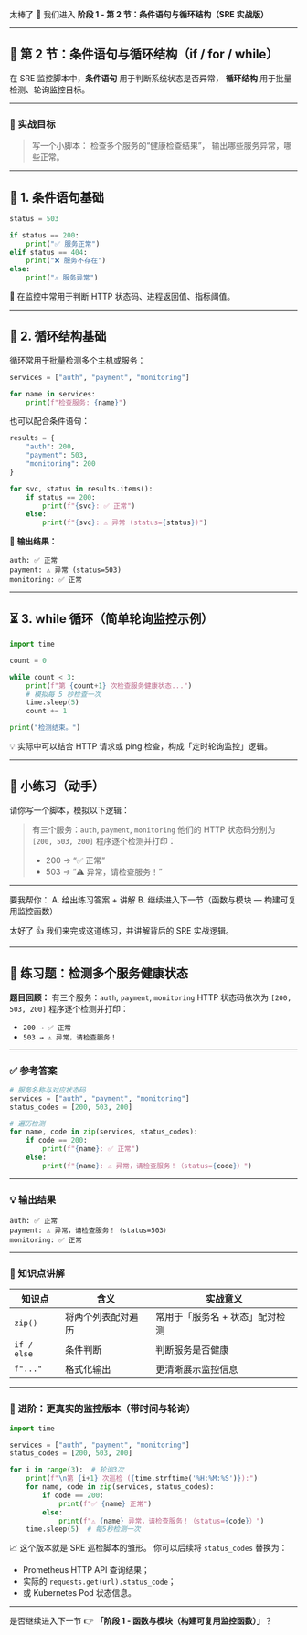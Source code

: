 太棒了 💪 我们进入 **阶段 1 - 第 2 节：条件语句与循环结构（SRE 实战版）**

---

## 🧩 第 2 节：条件语句与循环结构（if / for / while）

在 SRE 监控脚本中，**条件语句** 用于判断系统状态是否异常，
**循环结构** 用于批量检测、轮询监控目标。

---

### 🎯 实战目标

> 写一个小脚本：
> 检查多个服务的“健康检查结果”，
> 输出哪些服务异常，哪些正常。

---

## 🧠 1. 条件语句基础

```python
status = 503

if status == 200:
    print("✅ 服务正常")
elif status == 404:
    print("❌ 服务不存在")
else:
    print("⚠️ 服务异常")
```

📘 在监控中常用于判断 HTTP 状态码、进程返回值、指标阈值。

---

## 🔁 2. 循环结构基础

循环常用于批量检测多个主机或服务：

```python
services = ["auth", "payment", "monitoring"]

for name in services:
    print(f"检查服务: {name}")
```

也可以配合条件语句：

```python
results = {
    "auth": 200,
    "payment": 503,
    "monitoring": 200
}

for svc, status in results.items():
    if status == 200:
        print(f"{svc}: ✅ 正常")
    else:
        print(f"{svc}: ⚠️ 异常 (status={status})")
```

🧾 **输出结果：**

```
auth: ✅ 正常
payment: ⚠️ 异常 (status=503)
monitoring: ✅ 正常
```

---

## ⏳ 3. while 循环（简单轮询监控示例）

```python
import time

count = 0

while count < 3:
    print(f"第 {count+1} 次检查服务健康状态...")
    # 模拟每 5 秒检查一次
    time.sleep(5)
    count += 1

print("检测结束。")
```

💡 实际中可以结合 HTTP 请求或 ping 检查，构成「定时轮询监控」逻辑。

---

## 🧩 小练习（动手）

请你写一个脚本，模拟以下逻辑：

> 有三个服务：`auth`, `payment`, `monitoring`
> 他们的 HTTP 状态码分别为 `[200, 503, 200]`
> 程序逐个检测并打印：
>
> * 200 → “✅ 正常”
> * 503 → “⚠️ 异常，请检查服务！”

---

要我帮你：
A. 给出练习答案 + 讲解
B. 继续进入下一节（函数与模块 — 构建可复用监控函数）


太好了 👍 我们来完成这道练习，并讲解背后的 SRE 实战逻辑。

---

## 🧩 练习题：检测多个服务健康状态

**题目回顾：**
有三个服务：`auth`, `payment`, `monitoring`
HTTP 状态码依次为 `[200, 503, 200]`
程序逐个检测并打印：

* `200 → ✅ 正常`
* `503 → ⚠️ 异常，请检查服务！`

---

### ✅ 参考答案

```python
# 服务名称与对应状态码
services = ["auth", "payment", "monitoring"]
status_codes = [200, 503, 200]

# 遍历检测
for name, code in zip(services, status_codes):
    if code == 200:
        print(f"{name}: ✅ 正常")
    else:
        print(f"{name}: ⚠️ 异常，请检查服务！（status={code}）")
```

---

### 💡 输出结果

```
auth: ✅ 正常
payment: ⚠️ 异常，请检查服务！（status=503）
monitoring: ✅ 正常
```

---

### 🧠 知识点讲解

| 知识点         | 含义        | 实战意义              |
| ----------- | --------- | ----------------- |
| `zip()`     | 将两个列表配对遍历 | 常用于「服务名 + 状态」配对检测 |
| `if / else` | 条件判断      | 判断服务是否健康          |
| `f"..."`    | 格式化输出     | 更清晰展示监控信息         |

---

### 🔧 进阶：更真实的监控版本（带时间与轮询）

```python
import time

services = ["auth", "payment", "monitoring"]
status_codes = [200, 503, 200]

for i in range(3):  # 轮询3次
    print(f"\n第 {i+1} 次巡检 ({time.strftime('%H:%M:%S')}):")
    for name, code in zip(services, status_codes):
        if code == 200:
            print(f"✅ {name} 正常")
        else:
            print(f"⚠️ {name} 异常，请检查服务！（status={code}）")
    time.sleep(5)  # 每5秒检测一次
```

📈 这个版本就是 SRE 巡检脚本的雏形。
你可以后续将 `status_codes` 替换为：

* Prometheus HTTP API 查询结果；
* 实际的 `requests.get(url).status_code`；
* 或 Kubernetes Pod 状态信息。

---

是否继续进入下一节 👉
**「阶段 1 - 函数与模块（构建可复用监控函数）」**？
